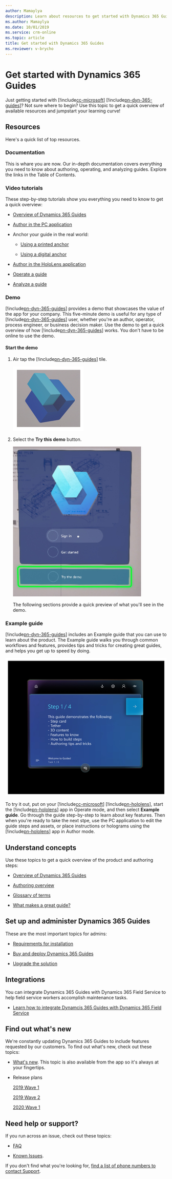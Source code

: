 ```yaml
---
author: Mamaylya
description: Learn about resources to get started with Dynamics 365 Guides
ms.author: Mamaylya
ms.date: 10/01/2019
ms.service: crm-online
ms.topic: article
title: Get started with Dynamics 365 Guides
ms.reviewer: v-brycho
---
```


# Get started with Dynamics 365 Guides

Just getting started with [!include[cc-microsoft](../includes/cc-microsoft.md)] [!include[pn-dyn-365-guides](../includes/pn-dyn-365-guides.md)]? Not sure where to begin? Use this topic to get a quick overview of available resources and jumpstart your learning curve!

## Resources

Here's a quick list of top resources.

### Documentation

This is whare you are now. Our in-depth documentation covers everything you need to know about authoring, operating, and analyzing guides. Explore the links in the Table of Contents.

### Video tutorials

These step-by-step tutorials show you everything you need to know to get a quick overview: 
 
  - [Overview of Dynamics 365 Guides]()
  
  - [Author in the PC application]()
  
  - Anchor your guide in the real world:
  
    - [Using a printed anchor]()
   
    - [Using a digital anchor]()
   
  - [Author in the HoloLens application]()
  
  - [Operate a guide]()
  
  - [Analyze a guide]()

### Demo

[!include[pn-dyn-365-guides](../includes/pn-dyn-365-guides.md)] provides a demo that showcases the value of the app for your company. This five-minute demo is useful for any type of [!include[pn-dyn-365-guides](../includes/pn-dyn-365-guides.md)] user, whether you're an author, operator, process engineer, or business decision maker. Use the demo to get a quick overview of how [!include[pn-dyn-365-guides](../includes/pn-dyn-365-guides.md)] works. You don't have to be online to use the demo. 

#### Start the demo

1. Air tap the [!include[pn-dyn-365-guides](../includes/pn-dyn-365-guides.md)] tile.

   ![Dynamics 365 Guides logo](media/Logo.png "Dynamics 365 Guides logo")

2. Select the **Try this demo** button.

   ![Try the demo button](media/try-demo.PNG "Try the demo button")
   
   The following sections provide a quick preview of what you'll see in the demo. 

### Example guide

[!include[pn-dyn-365-guides](../includes/pn-dyn-365-guides.md)] includes an Example guide that you can use to learn about the product. The Example guide walks you through common workflows and features, provides tips and tricks for creating great guides, and helps you get up to speed by doing.
    
![Example Guide](media/example-guide.PNG "Example Guide")

To try it out, put on your [!include[cc-microsoft](../includes/cc-microsoft.md)] [!include[pn-hololens](../includes/pn-hololens.md)], start the [!include[pn-hololens](../includes/pn-hololens.md)] app in Operate mode, and then select **Example guide**. Go through the guide step-by-step to learn about key features. Then when you're ready to take the next stpe, use the PC application to edit the guide steps and assets, or place instructions or holograms using the [!include[pn-hololens](../includes/pn-hololens.md)] app in Author mode. 

## Understand concepts

Use these topics to get a quick overview of the product and authoring steps:

- [Overview of Dynamics 365 Guides]()

- [Authoring overview]()

- [Glossary of terms]()

- [What makes a great guide?]()

## Set up and administer Dynamics 365 Guides

These are the most important topics for admins:

- [Requirements for installation]()

- [Buy and deploy Dynamics 365 Guides]()

- [Upgrade the solution]()

## Integrations

You can integrate Dynamics 365 Guides with Dynamics 365 Field Service to help field service workers accomplish maintenance tasks.

- [Learn how to integrate Dynamcis 365 Guides with Dynamics 365 Field Service]()

## Find out what's new

We're constantly updating Dynamics 365 Guides to include features requested by our customers. To find out what's new, check out these topics:

- [What's new](). This topic is also available from the app so it's always at your fingertips.

- Release plans

  [2019 Wave 1]()

  [2019 Wave 2]()
  
  [2020 Wave 1]()

## Need help or support?

If you run across an issue, check out these topics:

- [FAQ](faq.md)

- [Known Issues](known-issues.md). 

If you don't find what you're looking for, [find a list of phone numbers to contact Support]().


